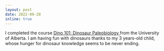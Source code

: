 ```yaml
---
layout: post
date: 2022-09-20
inline: true
---
```



I completed the course <a href="https://coursera.org/share/25fb02ba479ec9e1fd6771b79818e8bc"> Dino 101: Dinosaur Paleobiology </a>  from the University of Alberta. I am having fun with dinosaurs thanks to my 3 years-old child, whose hunger for dinosaur knowledge seems to be never ending. 

     
